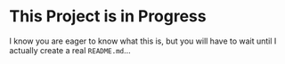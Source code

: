# This Project is in Progress

I know you are eager to know what this is, but you will have to wait until I actually create a real `README.md`...
